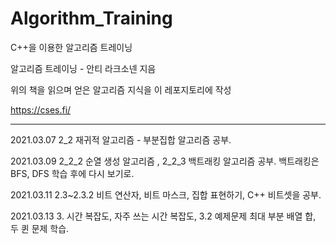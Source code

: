 # Algorithm_Training
C++을 이용한 알고리즘 트레이닝


알고리즘 트레이닝 - 안티 라크소넨 지음

위의 책을 읽으며 얻은 알고리즘 지식을 이 레포지토리에 작성

https://cses.fi/

* * *

2021.03.07 2_2 재귀적 알고리즘 - 부분집합 알고리즘 공부.

2021.03.09 2_2_2 순열 생성 알고리즘 , 2_2_3 백트래킹 알고리즘 공부. 백트래킹은 BFS, DFS 학습 후에 다시 보기로.

2021.03.11 2.3~2.3.2 비트 연산자, 비트 마스크, 집합 표현하기, C++ 비트셋을 공부.

2021.03.13 3. 시간 복잡도, 자주 쓰는 시간 복잡도, 3.2 예제문제 최대 부분 배열 합, 두 퀸 문제 학습.